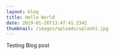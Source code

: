 ```yaml
---
layout: blog
title: Hello World
date: 2019-01-26T13:47:41.234Z
thumbnail: /images/uploads/splash1.jpg
---
```

Testing Blog post
